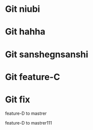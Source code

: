 # Git niubi
# Git hahha
# Git sanshegnsanshi
# Git feature-C
# Git fix


feature-D to mastrer

feature-D to mastrer111